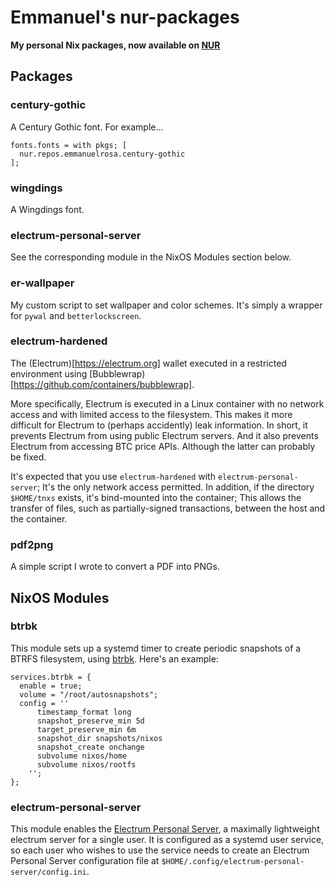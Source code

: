 # Emmanuel's nur-packages

**My personal Nix packages, now available on  [NUR](https://github.com/nix-community/NUR)**

## Packages

### century-gothic

A Century Gothic font. For example...

```
fonts.fonts = with pkgs; [
  nur.repos.emmanuelrosa.century-gothic
];
```

### wingdings

A Wingdings font.

### electrum-personal-server

See the corresponding module in the NixOS Modules section below.

### er-wallpaper

My custom script to set wallpaper and color schemes. It's simply a wrapper for `pywal` and `betterlockscreen`.

### electrum-hardened

The (Electrum)[https://electrum.org] wallet executed in a restricted environment using [Bubblewrap)[https://github.com/containers/bubblewrap].

More specifically, Electrum is executed in a Linux container with no network access and with limited access to the filesystem. This makes it more difficult for Electrum to (perhaps accidently) leak information. In short, it prevents Electrum from using public Electrum servers. And it also prevents Electrum from accessing BTC price APIs. Although the latter can probably be fixed.

It's expected that you use `electrum-hardened` with `electrum-personal-server`; It's the only network access permitted. In addition, if the directory `$HOME/tnxs` exists, it's bind-mounted into the container; This allows the transfer of files, such as partially-signed transactions, between the host and the container.

### pdf2png

A simple script I wrote to convert a PDF into PNGs.

## NixOS Modules

### btrbk

This module sets up a systemd timer to create periodic snapshots of a BTRFS filesystem, using [btrbk](https://digint.ch/btrbk/index.html). Here's an example:

```
services.btrbk = {
  enable = true;
  volume = "/root/autosnapshots";
  config = ''
      timestamp_format long
      snapshot_preserve_min 5d 
      target_preserve_min 6m
      snapshot_dir snapshots/nixos
      snapshot_create onchange
      subvolume nixos/home
      subvolume nixos/rootfs
    '';
};
```
### electrum-personal-server

This module enables the [Electrum Personal Server](https://github.com/chris-belcher/electrum-personal-server), a maximally lightweight electrum server for a single user. It is configured as a systemd user service, so each user who wishes to use the service needs to create an Electrum Personal Server configuration file at `$HOME/.config/electrum-personal-server/config.ini`.
